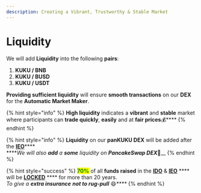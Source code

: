 ```yaml
---
description: Creating a Vibrant, Trustworthy & Stable Market
---
```


# Liquidity

We will add **Liquidity** into the following **pairs**:

1. **KUKU / BNB**
2. **KUKU / BUSD**
3. **KUKU / USDT**

**Providing sufficient liquidity** will ensure **smooth transactions** on our **DEX** for the **Automatic Market Maker**.&#x20;

{% hint style="info" %}
**High liquidity** indicates a **vibrant** and **stable** market where participants can **trade quickly**, **easily** and at **fair prices**:moneybag:****
{% endhint %}

{% hint style="info" %}
**Liquidity** on our **panKUKU DEX** will be added after the [**IEO**](listings.md)****\
****_We will also **add** a **some** liquidity on **PancakeSwap DEX**_:pancakes:__
{% endhint %}

{% hint style="success" %}
<mark style="color:green;">**70%**</mark> of all **funds raised** in the [**IDO**](sales.md) & [**IEO**](listings.md) **** will be [**LOCKED**](../development/vesting-token-lock.md) **** for more than 20 years.\
_To give a **extra insurance**  **not to rug-pull**_ :smile:_****_
{% endhint %}
